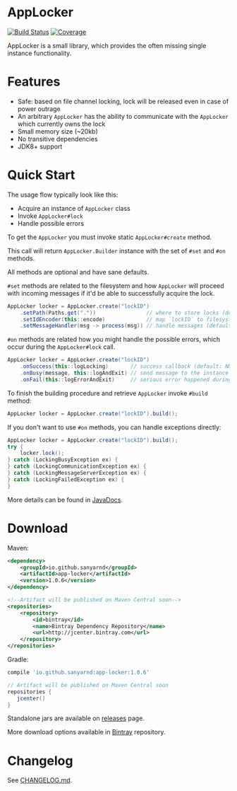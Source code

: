 # AppLocker
[![Build Status](https://travis-ci.com/sanyarnd/applocker.svg?branch=master)](https://travis-ci.com/sanyarnd/applocker)
[![Coverage](https://sonarcloud.io/api/project_badges/measure?project=io.github.sanyarnd%3Aapp-locker&metric=coverage)](https://sonarcloud.io/dashboard?id=io.github.sanyarnd%3Aapp-locker)

AppLocker is a small library, which provides the often missing single instance functionality.

# Features
* Safe: based on file channel locking, lock will be released even in case of power outrage
* An arbitrary `AppLocker` has the ability to communicate with the `AppLocker` which currently owns the lock
* Small memory size (~20kb) 
* No transitive dependencies
* JDK8+ support

# Quick Start
The usage flow typically look like this:
* Acquire an instance of `AppLocker` class
* Invoke `AppLocker#lock`
* Handle possible errors

To get the `AppLocker` you must invoke static `AppLocker#create` method. 

This call will return `AppLocker.Builder` instance with the set of `#set` and `#on` methods.

All methods are optional and have sane defaults.

`#set` methods are related to the filesystem and how `AppLocker` will proceed with incoming messages if it'd be able to successfully acquire the lock.

```java
AppLocker locker = AppLocker.create("lockID")
    .setPath(Paths.get("."))                // where to store locks (default: ".")
    .setIdEncoder(this::encode)             // map `lockID` to filesystem name (default: "SHA-1")
    .setMessageHandler(msg -> process(msg)) // handle messages (default: NULL) 
```

`#on` methods are related how you might handle the possible errors, which occur during the `AppLocker#lock` call.

```java
AppLocker locker = AppLocker.create("lockID")
    .onSuccess(this::logLocking)       // success callback (default: NULL)
    .onBusy(message, this::logAndExit) // send message to the instance which currently owns the lock and invoke callback (default: NULL)
    .onFail(this::logErrorAndExit)     // serious error happened during the lock (default: re-throw exception)
```

To finish the building procedure and retrieve `AppLocker` invoke `#build` method:
```java
AppLocker locker = AppLocker.create("lockID").build();
```

If you don't want to use `#on` methods, you can handle exceptions directly:
```java
AppLocker locker = AppLocker.create("lockID").build();
try {
    locker.lock();
} catch (LockingBusyException ex) {
} catch (LockingCommunicationException ex) {
} catch (LockingMessageServerException ex) {
} catch (LockingFailedException ex) {
}
```

More details can be found in [JavaDocs](https://sanyarnd.github.io/applocker/apidocs/index.html).

# Download
Maven:
```xml
<dependency> 
    <groupId>io.github.sanyarnd</groupId> 
    <artifactId>app-locker</artifactId>
    <version>1.0.6</version>
</dependency>

<!--Artifact will be published on Maven Central soon-->
<repositories>
    <repository>
        <id>bintray</id>
        <name>Bintray Dependency Repository</name>
        <url>http://jcenter.bintray.com</url>
    </repository>
</repositories>
```

Gradle:
```gradle
compile 'io.github.sanyarnd:app-locker:1.0.6'

// Artifact will be published on Maven Central soon
repositories {  
   jcenter()  
}
```
 
Standalone jars are available on [releases](https://github.com/sanyarnd/applocker/releases) page.

More download options available in [Bintray](https://bintray.com/sanya-rnd/maven-projects/applocker) repository.

# Changelog
See [CHANGELOG.md](CHANGELOG.md).

